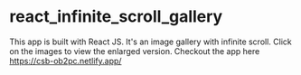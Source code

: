 # react_infinite_scroll_gallery
This app is built with React JS. It's an image gallery with infinite scroll. Click on the images to view the enlarged version.
Checkout the app here https://csb-ob2pc.netlify.app/
